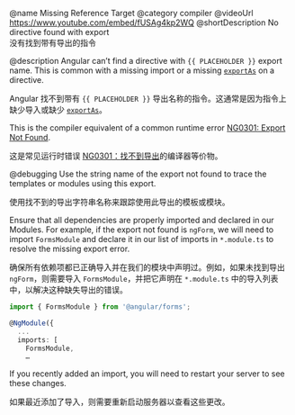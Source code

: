 @name Missing Reference Target
@category compiler
@videoUrl https://www.youtube.com/embed/fUSAg4kp2WQ
@shortDescription No directive found with export
<br/>
没有找到带有导出的指令

@description
Angular can’t find a directive with `{{ PLACEHOLDER }}` export name. This is common with a missing import or a missing [`exportAs`](api/core/Directive#exportAs) on a directive.

Angular 找不到带有 `{{ PLACEHOLDER }}` 导出名称的指令。这通常是因为指令上缺少导入或缺少 [`exportAs`](api/core/Directive#exportAs)。

<div class="alert is-helpful">

This is the compiler equivalent of a common runtime error [NG0301: Export Not Found](errors/NG0301).

这是常见运行时错误 [NG0301：找不到导出](errors/NG0301)的编译器等价物。

</div>

@debugging
Use the string name of the export not found to trace the templates or modules using this export.

使用找不到的导出字符串名称来跟踪使用此导出的模板或模块。

Ensure that all dependencies are properly imported and declared in our Modules. For example, if the export not found is `ngForm`, we will need to import `FormsModule` and declare it in our list of imports in `*.module.ts` to resolve the missing export error.

确保所有依赖项都已正确导入并在我们的模块中声明过。例如，如果未找到导出 `ngForm`，则需要导入 `FormsModule`，并把它声明在 `*.module.ts` 中的导入列表中，以解决这种缺失导出的错误。

```typescript
import { FormsModule } from '@angular/forms';

@NgModule({
  ...
  imports: [
    FormsModule,
    …
```

If you recently added an import, you will need to restart your server to see these changes.

如果最近添加了导入，则需要重新启动服务器以查看这些更改。
